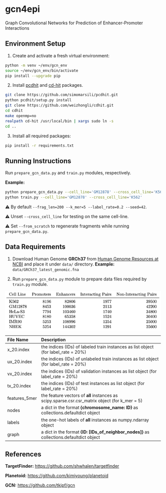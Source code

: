# gcn4epi
Graph Convolutional Networks for Prediction of Enhancer-Promoter Interactions

## Environment Setup

1. Create and activate a fresh virtual environment:

```bash
python -m venv ~/env/gcn_env
source ~/env/gcn_env/bin/activate
pip install --upgrade pip
```

2. Install [pcdhit](https://github.com/simomarsili/pcdhit) and [cd-hit](https://github.com/weizhongli/cdhit) packages.

```bash
git clone https://github.com/simomarsili/pcdhit.git
python pcdhit/setup.py install
git clone https://github.com/weizhongli/cdhit.git
cd cdhit
make openmp=no
realpath cd-hit /usr/local/bin | xargs sudo ln -s
cd ..
```

3. Install all required packages:
```bash
pip install -r requirements.txt
```

## Running Instructions

Run `prepare_gcn_data.py` and `train.py` modules, respectively.

**Example:**
```bash
python prepare_gcn_data.py --cell_line='GM12878' --cross_cell_line='K562' --balanced
python train.py --cell_line='GM12878' --cross_cell_line='K562'
```
:warning: By default `--frag_len=200 --k_mer=5 --label_rate=0.2 --seed=42`.

:warning: Unset `--cross_cell_line` for testing on the same cell-line.

:warning: Set `--from_scratch` to regenerate fragments while running `prepare_gcn_data.py`.


## Data Requirements

1. Download Human Genome **GRCh37** from [Human Genome Resources at NCBI](https://www.ncbi.nlm.nih.gov/projects/genome/guide/human/index.shtml) and place it under `data/` directory. **Example:** `data/GRCh37_latest_genomic.fna`

2. Run `prepare_gcn_data.py` module to prepare data files required by `train.py` module.

![CELL LINES](cell_lines.png)

| **File Name** | **Description** |
| :--           | :--             |
| x_20.index   | the indices (IDs) of labeled train instances as list object (for label_rate = 20%) |
| ux_20.index  | the indices (IDs) of unlabeled train instances as list object (for label_rate = 20%) |
| vx_20.index  | the indices (IDs) of validation instances as list object (for label_rate = 20%) |
| tx_20.index  | the indices (IDs) of test instances as list object (for label_rate = 20%) |
| features_5mer | the feature vectors of **all** instances as scipy.sparse.csr.csr_matrix object (for k_mer = 5) |
| nodes         | a dict in the format **{chromosome_name: ID}** as collections.defaultdict object |
| labels        | the one-hot labels of **all** instances as numpy.ndarray object |
| graph         | a dict in the format **{ID: [IDs_of_neighbor_nodes]}** as collections.defaultdict object |


## References

**TargetFinder:** https://github.com/shwhalen/targetfinder

**Planetoid:** https://github.com/kimiyoung/planetoid

**GCN:** https://github.com/tkipf/gcn
